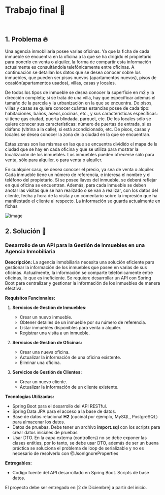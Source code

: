 # Trabajo final 🌋

<br>

## 1. Problema 🔥

Una agencia inmobiliaria posee varias oficinas. Ya que la ficha de cada inmueble se encuentra en la oficina a la que se ha dirigido el propietario para ponerlo en venta o alquiler, la forma de compartir esta información actualmente es consultándola telefónicamente entre oficinas. A continuación se detallan los datos que se desea conocer sobre los inmuebles, que pueden ser pisos nuevos (apartamentos nuevos), pisos de ocasión(apartamentos usados), villas, casas y locales.

De todos los tipos de inmueble se desea conocer la superficie en m2 y la dirección completa; si se trata de una villa, hay que especificar además el tamaño de la parcela y la urbanización en la que se encuentra. De pisos, villas y casas se quiere conocer cuántas estancias posee de cada tipo: habitaciones, baños, aseos,cocinas, etc., y sus características específicas: si tiene gas ciudad, puerta blindada, parquet, etc. De los locales sólo se quiere conocer sus características: número de puertas de entrada, si es diáfano (vitrina a la calle), si está acondicionado, etc. De pisos, casas y locales se desea conocer la zona de la ciudad en la que se
encuentran. 

Estas zonas son las mismas en las que se encuentra dividido el mapa de la ciudad que se hay en cada oficina y que se utiliza para mostrar la localización de los inmuebles.
Los inmuebles pueden ofrecerse sólo para venta, sólo para alquiler, o para venta o alquiler. 

En cualquier caso, se desea conocer el precio, ya sea de venta o alquiler. Cada inmueble tiene un número de referencia, e interesa el nombre y el teléfono del propietario. Si se posee llaves del inmueble, se deberá reflejar en qué
oficina se encuentran. Además, para cada inmueble se deben anotar las visitas que se han realizado o se van a realizar, con los datos del cliente, fecha y hora de la visita y un comentario sobre la impresión que ha
manifestado el cliente al respecto. La información se guarda actualmente en fichas

![image](https://github.com/crodrigr/webservice-uts-2023-02/assets/31961588/ad57a357-6624-4e3d-8a28-e97c02190ced)

## 2. Solución 🍾


### Desarrollo de un API para la Gestión de Inmuebles en una Agencia Inmobiliaria

**Descripción:**
La agencia inmobiliaria necesita una solución eficiente para gestionar la información de los inmuebles que posee en varias de sus oficinas. Actualmente, la información se comparte telefónicamente entre oficinas, lo que es ineficiente. Se requiere desarrollar un API con Spring Boot para centralizar y gestionar la información de los inmuebles de manera efectiva.

**Requisitos Funcionales:**

1. **Servicios de Gestión de Inmuebles:**

   - Crear un nuevo inmueble.
   - Obtener detalles de un inmueble por su número de referencia.
   - Listar inmuebles disponibles para venta o alquiler.   
   - Registrar una visita a un inmueble.

2. **Servicios de Gestión de Oficinas:**

   - Crear una nueva oficina.
   - Actualizar la información de una oficina existente.
   - Eliminar una oficina.   

   
3. **Servicios de Gestión de Clientes:**

   - Crear un nuevo cliente.
   - Actualizar la información de un cliente existente.
  
   

**Tecnologías Utilizadas:**
- Spring Boot para el desarrollo del API RESTful.
- Spring Data JPA para el acceso a la base de datos.
- Base de datos relacional **H2** (opcinal por ejemplo, MySQL, PostgreSQL) para almacenar los datos.
- Datos de pruebas. Debe tener un archivo **import.sql** con los scripts para crear datos iniciales de pruebas
- Usar DTO. En la capa externa (controllers) no se debe exponer las clases entities, por lo tanto, se debe usar DTO, además de ser un buena práctica se soluciona el problema de loop de serializable y no es necesario de resolverlo con @JsonIgnoreProperties

**Entregables:**
- Código fuente del API desarrollado en Spring Boot. Scripts de base datos.
  
El proyecto debe ser entregado en [2 de Diciembre] a partir del inicio.



